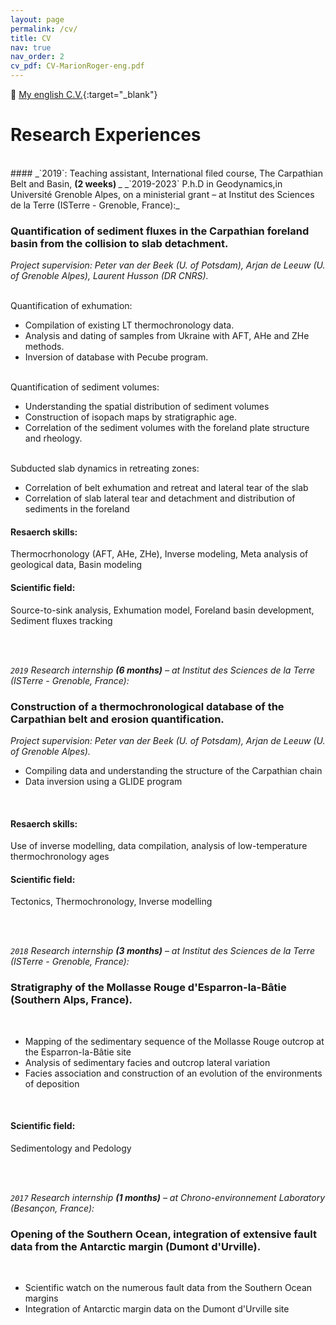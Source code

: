 ```yaml
---
layout: page
permalink: /cv/
title: CV
nav: true
nav_order: 2
cv_pdf: CV-MarionRoger-eng.pdf
---
```


📄  [My english C.V.](/assets/pdf/CV-MarionRoger-2023-EN.pdf){:target="_blank"}


<h1>Research Experiences</h1> 
<br>
#### _`2019`: Teaching assistant, International filed course, The Carpathian Belt and Basin, <b>(2 weeks) </b>_   
_`2019-2023` P.h.D in Geodynamics,in Université Grenoble Alpes, on a ministerial grant – at Institut des Sciences de la Terre (ISTerre - Grenoble, France):_

<h3> Quantification of sediment fluxes in the Carpathian foreland basin from the collision to slab detachment.</h3>
<i>Project supervision:  Peter van der Beek (U. of Potsdam), Arjan de Leeuw (U. of Grenoble Alpes), Laurent Husson (DR CNRS).</i>

<br>Quantification of exhumation:
<ul>
  <li>Compilation of existing LT thermochronology data.</li>
  <li>Analysis and dating of samples from Ukraine with AFT, AHe and ZHe methods.</li>
  <li>Inversion of database with Pecube program.</li>
</ul>

<br>Quantification of sediment volumes:
<ul>
  <li>Understanding the spatial distribution of sediment volumes</li>
  <li>Construction of isopach maps by stratigraphic age.</li>
  <li>Correlation of the sediment volumes with the foreland plate structure and rheology.  </li>
</ul>

<br>Subducted slab dynamics in retreating zones:
<ul>
  <li>Correlation of belt exhumation and retreat and lateral tear of the slab</li>
  <li>Correlation of slab lateral tear and detachment and distribution of sediments in the foreland </li>
</ul> 
  
<p><h4>Resaerch skills:</h4> 
Thermocrhonology (AFT, AHe, ZHe), Inverse modeling, Meta analysis of geological data, Basin modeling
<h4>Scientific field:</h4> 
Source-to-sink analysis, Exhumation model, Foreland basin development, Sediment fluxes tracking
</p>
<br>
<br>


_`2019`  Research internship <b>(6 months)</b> – at Institut des Sciences de la Terre (ISTerre - Grenoble, France):_
<h3>Construction of a thermochronological database of the Carpathian belt and erosion quantification.</h3>
<i>Project supervision:  Peter van der Beek (U. of Potsdam), Arjan de Leeuw (U. of Grenoble Alpes).</i>
<br><ul>
  <li>Compiling data and understanding the structure of the Carpathian chain</li>
  <li>Data inversion using a GLIDE program
</ul>
<br>
<p><h4>Resaerch skills:</h4> Use of inverse modelling, data compilation, analysis of low-temperature thermochronology ages
<br>
<h4>Scientific field:</h4> Tectonics, Thermochronology, Inverse modelling
</p>
<br>
<br>



_`2018`  Research internship <b>(3 months)</b> – at Institut des Sciences de la Terre (ISTerre - Grenoble, France):_
<h3>Stratigraphy of the Mollasse Rouge d'Esparron-la-Bâtie (Southern Alps, France).</h3>
<br><ul>
  <li>Mapping of the sedimentary sequence of the Mollasse Rouge outcrop at the Esparron-la-Bâtie site  </li>
  <li>Analysis of sedimentary facies and outcrop lateral variation  </li>
  <li>Facies association and construction of an evolution of the environments of deposition  </li>
</ul>
<br>
<p><h4>Scientific field:</h4> 
Sedimentology and Pedology
</p>
<br>
<br>


_`2017`  Research internship <b>(1 months)</b> – at Chrono-environnement Laboratory (Besançon, France):_
<h3>Opening of the Southern Ocean, integration of extensive fault data from the Antarctic margin (Dumont d'Urville).</h3>
<br><ul>
  <li>Scientific watch on the numerous fault data from the Southern Ocean margins  </li>
  <li>Integration of Antarctic margin data on the Dumont d'Urville site  </li>
</ul>
<br>
<br>

